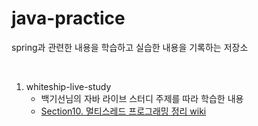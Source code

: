 # java-practice
spring과 관련한 내용을 학습하고 실습한 내용을 기록하는 저장소


<br>

1. whiteship-live-study
   - 백기선님의 자바 라이브 스터디 주제를 따라 학습한 내용
   - [Section10. 멀티스레드 프로그래밍 정리 wiki](https://github.com/Hambak-note/java-practice/wiki/Section-10.-%EB%A9%80%ED%8B%B0-%EC%93%B0%EB%A0%88%EB%93%9C-%ED%94%84%EB%A1%9C%EA%B7%B8%EB%9E%98%EB%B0%8D)
